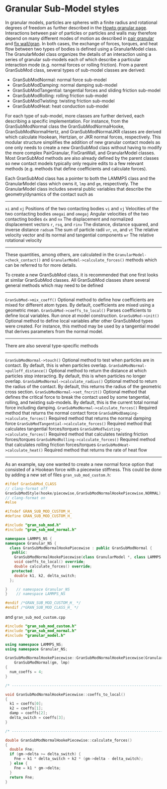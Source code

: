 # Granular Sub-Model styles

In granular models, particles are spheres with a finite radius and
rotational degrees of freedom as further described in the [Howto
granular page](Howto_granular). Interactions between pair of particles
or particles and walls may therefore depend on many different modes of
motion as described in [pair granular](pair_granular) and [fix
wall/gran](fix_wall_gran). In both cases, the exchange of forces,
torques, and heat flow between two types of bodies is defined using a
GranularModel class. The GranularModel class organizes the details of an
interaction using a series of granular sub-models each of which describe
a particular interaction mode (e.g. normal forces or rolling friction).
From a parent GranSubMod class, several types of sub-model classes are
derived:

-   GranSubModNormal: normal force sub-model
-   GranSubModDamping: normal damping sub-model
-   GranSubModTangential: tangential forces and sliding friction
    sub-model
-   GranSubModRolling: rolling friction sub-model
-   GranSubModTwisting: twisting friction sub-model
-   GranSubModHeat: heat conduction sub-model

For each type of sub-model, more classes are further derived, each
describing a specific implementation. For instance, from the
GranSubModNormal class the GranSubModNormalHooke, GranSubModNormalHertz,
and GranSubModNormalJKR classes are derived which calculate Hookean,
Hertzian, or JKR normal forces, respectively. This modular structure
simplifies the addition of new granular contact models as one only needs
to create a new GranSubMod class without having to modify the more
complex PairGranular, FixGranWall, and GranularModel classes. Most
GranSubMod methods are also already defined by the parent classes so new
contact models typically only require edits to a few relevant methods
(e.g. methods that define coefficients and calculate forces).

Each GranSubMod class has a pointer to both the LAMMPS class and the
GranularModel class which owns it, `lmp` and `gm`, respectively. The
GranularModel class includes several public variables that describe the
geometry/dynamics of the contact such as

  ------------------------ -----------------------------------------------------------------------
  `xi` and `xj`            Positions of the two contacting bodies
  `vi` and `vj`            Velocities of the two contacting bodies
  `omegai` and `omegaj`    Angular velocities of the two contacting bodies
  `dx` and `nx`            The displacement and normalized displacement vectors
  `r`, `rsq`, and `rinv`   The distance, distance squared, and inverse distance
  `radsum`                 The sum of particle radii
  `vr`, `vn`, and `vt`     The relative velocity vector and its normal and tangential components
  `wr`                     The relative rotational velocity
  ------------------------ -----------------------------------------------------------------------

These quantities, among others, are calculated in the
`GranularModel->check_contact()` and `GranularModel->calculate_forces()`
methods which can be referred to for more details.

To create a new GranSubMod class, it is recommended that one first looks
at similar GranSubMod classes. All GranSubMod classes share several
general methods which may need to be defined

  --------------------------------- -------------------------------------------------------------------------------------------------------------------------------------------------------------------------------------------------
  `GranSubMod->mix_coeff()`         Optional method to define how coefficients are mixed for different atom types. By default, coefficients are mixed using a geometric mean.
  `GranSubMod->coeffs_to_local()`   Parses coefficients to define local variables. Run once at model construction.
  `GranSubMod->init()`              Optional method to define local variables after other GranSubMod types were created. For instance, this method may be used by a tangential model that derives parameters from the normal model.
  --------------------------------- -------------------------------------------------------------------------------------------------------------------------------------------------------------------------------------------------

There are also several type-specific methods

  -------------------------------------------- -------------------------------------------------------------------------------------------------------------------------------------------------------------------------------------------------------
  `GranSubModNormal->touch()`                  Optional method to test when particles are in contact. By default, this is when particles overlap.
  `GranSubModNormal->pulloff_distance()`       Optional method to return the distance at which particles stop interacting. By default, this is when particles no longer overlap.
  `GranSubModNormal->calculate_radius()`       Optional method to return the radius of the contact. By default, this returns the radius of the geometric cross section.
  `GranSubModNormal->set_fncrit()`             Optional method that defines the critical force to break the contact used by some tangential, rolling, and twisting sub-models. By default, this is the current total normal force including damping.
  `GranSubModNormal->calculate_forces()`       Required method that returns the normal contact force
  `GranSubModDamping->calculate_forces()`      Required method that returns the normal damping force
  `GranSubModTangential->calculate_forces()`   Required method that calculates tangential forces/torques
  `GranSubModTwisting->calculate_forces()`     Required method that calculates twisting friction forces/torques
  `GranSubModRolling->calculate_forces()`      Required method that calculates rolling friction forces/torques
  `GranSubModHeat->calculate_heat()`           Required method that returns the rate of heat flow
  -------------------------------------------- -------------------------------------------------------------------------------------------------------------------------------------------------------------------------------------------------------

As an example, say one wanted to create a new normal force option that
consisted of a Hookean force with a piecewise stiffness. This could be
done by adding a new set of files `gran_sub_mod_custom.h`:

``` c++
#ifdef GranSubMod_CLASS
// clang-format off
GranSubModStyle(hooke/piecewise,GranSubModNormalHookePiecewise,NORMAL);
// clang-format on
#else

#ifndef GRAN_SUB_MOD_CUSTOM_H_
#define GRAN_SUB_MOD_CUSTOM_H_

#include "gran_sub_mod.h"
#include "gran_sub_mod_normal.h"

namespace LAMMPS_NS {
namespace Granular_NS {
  class GranSubModNormalHookePiecewise : public GranSubModNormal {
   public:
    GranSubModNormalHookePiecewise(class GranularModel *, class LAMMPS *);
    void coeffs_to_local() override;
    double calculate_forces() override;
   protected:
    double k1, k2, delta_switch;
  };

}    // namespace Granular_NS
}    // namespace LAMMPS_NS

#endif /*GRAN_SUB_MOD_CUSTOM_H_ */
#endif /*GRAN_SUB_MOD_CLASS_H_ */
```

and `gran_sub_mod_custom.cpp`

``` c++
#include "gran_sub_mod_custom.h"
#include "gran_sub_mod_normal.h"
#include "granular_model.h"

using namespace LAMMPS_NS;
using namespace Granular_NS;

GranSubModNormalHookePiecewise::GranSubModNormalHookePiecewise(GranularModel *gm, LAMMPS *lmp) :
    GranSubModNormal(gm, lmp)
{
  num_coeffs = 4;
}

/* ---------------------------------------------------------------------- */

void GranSubModNormalHookePiecewise::coeffs_to_local()
{
  k1 = coeffs[0];
  k2 = coeffs[1];
  damp = coeffs[2];
  delta_switch = coeffs[3];
}

/* ---------------------------------------------------------------------- */

double GranSubModNormalHookePiecewise::calculate_forces()
{
  double Fne;
  if (gm->delta >= delta_switch) {
    Fne = k1 * delta_switch + k2 * (gm->delta - delta_switch);
  } else {
    Fne = k1 * gm->delta;
  }
  return Fne;
}
```
